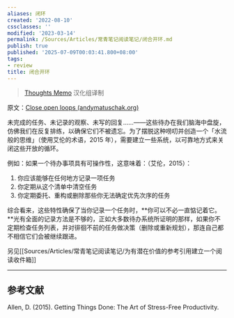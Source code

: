 ```yaml
---
aliases: 闭环
created: '2022-08-10'
cssclasses: ''
modified: '2023-03-14'
permalink: /Sources/Articles/常青笔记阅读笔记/闭合开环.md
publish: true
published: '2025-07-09T00:03:41.800+08:00'
tags:
- review
title: 闭合开环
---
```

> [Thoughts Memo](https://paratranz.cn/projects/3131) 汉化组译制

原文：[Close open loops (andymatuschak.org)](https://notes.andymatuschak.org/z8d4eJNaKrVDGTFpqRnQUPRkexB7K6XbcffAV)

未完成的任务、未记录的观察、未写的回复……——这些待办在我们脑海中盘旋，仿佛我们在反复排练，以确保它们不被遗忘。为了摆脱这种唠叨并创造一个「水流般的思维」（使用艾伦的术语，2015 年），需要建立一些系统，以可靠地方式来关闭这些开放的循环。

例如：如果一个待办事项具有可操作性，这意味着：（艾伦，2015）：

1. 你应该能够在任何地方记录一项任务
2. 你定期从这个清单中清空任务
3. 你定期委托、重构或删除那些你无法确定优先次序的任务

综合看来，这些特性确保了当你记录一个任务时，**你可以不必一直惦记着它。**光有全面的记录方法是不够的，正如大多数待办系统所证明的那样，如果你不定期检查任务列表，并对徘徊不前的任务做决策（删除或重新规划），那连自己都不相信它们会被继续跟进。

另见[[Sources/Articles/常青笔记阅读笔记/为有潜在价值的参考引用建立一个阅读收件箱]]

___

## 参考文献

Allen, D. (2015). Getting Things Done: The Art of Stress-Free Productivity.